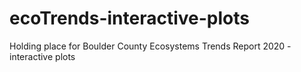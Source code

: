 # ecoTrends-interactive-plots
Holding place for Boulder County Ecosystems Trends Report 2020 - interactive plots
